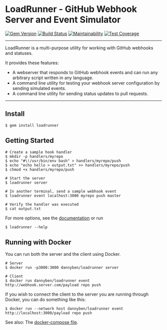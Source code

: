 LoadRunner - GitHub Webhook Server and Event Simulator
======================================================

[![Gem Version](https://badge.fury.io/rb/loadrunner.svg)](https://badge.fury.io/rb/loadrunner)
[![Build Status](https://travis-ci.org/DannyBen/loadrunner.svg?branch=master)](https://travis-ci.org/DannyBen/loadrunner)
[![Maintainability](https://api.codeclimate.com/v1/badges/f1aae46eaf6365ea2ec7/maintainability)](https://codeclimate.com/github/DannyBen/loadrunner/maintainability)
[![Test Coverage](https://api.codeclimate.com/v1/badges/f1aae46eaf6365ea2ec7/test_coverage)](https://codeclimate.com/github/DannyBen/loadrunner/test_coverage)

---

LoadRunner is a multi-purpose utility for working with GitHub webhooks and 
statuses.

It provides these features:

- A webserver that responds to GitHub webhook events and can run any 
  arbitrary script written in any language.
- A command line utility for testing your webhook server configuration by
  sending simulated events.
- A command line utility for sending status updates to pull requests.

---

Install
--------------------------------------------------

```
$ gem install loadrunner
```

Getting Started
--------------------------------------------------

    # Create a sample hook handler
    $ mkdir -p handlers/myrepo
    $ echo "#\!/usr/bin/env bash" > handlers/myrepo/push
    $ echo "echo hello > output.txt" >> handlers/myrepo/push
    $ chmod +x handlers/myrepo/push

    # Start the server
    $ loadrunner server

    # In another terminal, send a sample webhook event
    $ loadrunner event localhost:3000 myrepo push master

    # Verify the handler was executed
    $ cat output.txt


For more options, see the [documentation][1] or run

    $ loadrunner --help


Running with Docker
--------------------------------------------------

You can run both the server and the client using Docker.

    # Server
    $ docker run -p3000:3000 dannyben/loadrunner server

    # Client
    $ docker run dannyben/loadrunner event http://webhook.server.com/payload repo push

If you wish to connect the client to the server you are running through Docker, 
you can do something like this:

    $ docker run --network host dannyben/loadrunner event http://localhost:3000/payload repo push

See also: The [docker-compose file](docker-compose.yml).

[1]: http://www.rubydoc.info/gems/loadrunner
